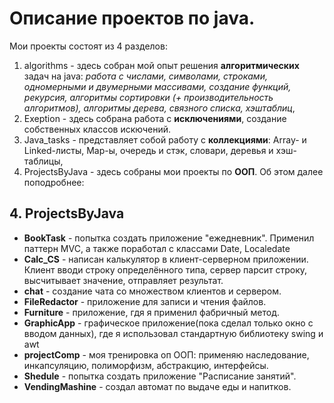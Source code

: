 # Описание проектов по java. 

Мои проекты состоят из 4 разделов: 
1. algorithms - здесь собран мой опыт решения **алгоритмических** задач на java: _работа с числами, символами, строками, одномерными и двумерными массивами, создание функций, рекурсия, алгоритмы сортировки (+ производительность алгоритмов), алгоритмы дерева, связного списка, хэштаблиц_, 
2. Exeption - здесь собрана работа с **исключениями**, создание собственных классов искючений.
3. Java_tasks - представляет собой работу с **коллекциями**: Array- и Linked-листы, Map-ы, очередь и стэк, словари, деревья и хэш-таблицы, 
4. ProjectsByJava - здесь собраны мои проекты по **ООП**. Об этом далее поподробнее: 

## 4. ProjectsByJava

* __BookTask__ - попытка создать приложение "ежедневник". Применил паттерн MVC, а также поработал с классами Date, Localedate
* __Calc_CS__ - написан калькулятор в клиент-серверном приложении. Клиент вводи строку определённого типа, сервер парсит строку, высчитывает значение, отправляет результат.
* __chat__ - создание чата со множеством клиентов и сервером. 
* __FileRedactor__ - приложение для записи и чтения файлов.
* __Furniture__ - приложение, гдя я применил фабричный метод. 
* __GraphicApp__ - графическое приложение(пока сделал только окно с вводом данных), где я использовал стандартную библиотеку swing и awt
* __projectComp__ - моя тренировка оп ООП: применяю наследование, инкапсуляцию, полиморфизм, абстракцию, интерфейсы.
* __Shedule__ - попытка создать приложение "Расписание занятий". 
* __VendingMashine__ - создал автомат по выдаче еды и напитков. 


